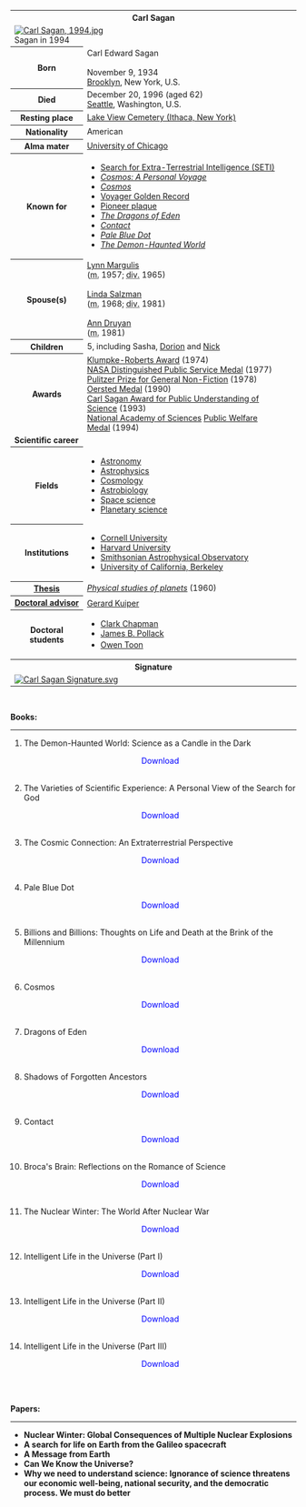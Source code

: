  <table class="infobox biography vcard">
<tbody>
<tr>
<th colspan="2">
<div class="fn">Carl Sagan</div>
</th>
</tr>
<tr>
<td colspan="2"><a class="image" href="Carl_Sagan,_1994.jpg"><img src="Carl_Sagan,_1994.jpg" srcset="Carl_Sagan,_1994.jpg" alt="Carl Sagan, 1994.jpg" width="220" height="348" data-file-width="1324" data-file-height="2095" /></a>
<div>Sagan in 1994</div>
</td>
</tr>
<tr>
<th scope="row">Born</th>
<td>
<div class="nickname">Carl Edward Sagan</div>
<br />November 9, 1934<br />
<div class="birthplace"><a title="Brooklyn" href="https://en.wikipedia.org/wiki/Brooklyn">Brooklyn</a>, New York, U.S.</div>
</td>
</tr>
<tr>
<th scope="row">Died</th>
<td>December 20, 1996&nbsp;(aged&nbsp;62)<br />
<div class="deathplace"><a title="Seattle" href="https://en.wikipedia.org/wiki/Seattle">Seattle</a>, Washington, U.S.</div>
</td>
</tr>
<tr>
<th scope="row">Resting place</th>
<td class="label"><a title="Lake View Cemetery (Ithaca, New York)" href="https://en.wikipedia.org/wiki/Lake_View_Cemetery_(Ithaca,_New_York)">Lake View Cemetery (Ithaca, New York)</a></td>
</tr>
<tr>
<th scope="row">Nationality</th>
<td class="category">American</td>
</tr>
<tr>
<th scope="row">Alma&nbsp;mater</th>
<td><a title="University of Chicago" href="https://en.wikipedia.org/wiki/University_of_Chicago">University of Chicago</a></td>
</tr>
<tr>
<th scope="row">Known&nbsp;for</th>
<td>
<div class="plainlist">
<ul>
<li><a class="mw-redirect" title="SETI" href="https://en.wikipedia.org/wiki/SETI">Search for Extra-Terrestrial Intelligence (SETI)</a></li>
<li><em><a title="Cosmos: A Personal Voyage" href="https://en.wikipedia.org/wiki/Cosmos:_A_Personal_Voyage">Cosmos: A Personal Voyage</a></em></li>
<li><em><a title="Cosmos (Carl Sagan book)" href="https://en.wikipedia.org/wiki/Cosmos_(Carl_Sagan_book)">Cosmos</a></em></li>
<li><a title="Voyager Golden Record" href="https://en.wikipedia.org/wiki/Voyager_Golden_Record">Voyager Golden Record</a></li>
<li><a title="Pioneer plaque" href="https://en.wikipedia.org/wiki/Pioneer_plaque">Pioneer plaque</a></li>
<li><em><a title="The Dragons of Eden" href="https://en.wikipedia.org/wiki/The_Dragons_of_Eden">The Dragons of Eden</a></em></li>
<li><em><a title="Contact (novel)" href="https://en.wikipedia.org/wiki/Contact_(novel)">Contact</a></em></li>
<li><em><a title="Pale Blue Dot (book)" href="https://en.wikipedia.org/wiki/Pale_Blue_Dot_(book)">Pale Blue Dot</a></em></li>
<li><em><a title="The Demon-Haunted World" href="https://en.wikipedia.org/wiki/The_Demon-Haunted_World">The Demon-Haunted World</a></em></li>
</ul>
</div>
</td>
</tr>
<tr>
<th scope="row"><span class="nowrap">Spouse(s)</span></th>
<td>
<div><a title="Lynn Margulis" href="https://en.wikipedia.org/wiki/Lynn_Margulis">Lynn Margulis</a><br />(<abbr title="married">m.</abbr>&nbsp;1957;&nbsp;<abbr title="divorced">div.</abbr>&nbsp;1965)</div>
<br />
<div><a title="Linda Salzman Sagan" href="https://en.wikipedia.org/wiki/Linda_Salzman_Sagan">Linda Salzman</a><br />(<abbr title="married">m.</abbr>&nbsp;1968;&nbsp;<abbr title="divorced">div.</abbr>&nbsp;1981)</div>
<br />
<div><a title="Ann Druyan" href="https://en.wikipedia.org/wiki/Ann_Druyan">Ann Druyan</a><br />(<abbr title="married">m.</abbr>&nbsp;1981)</div>
</td>
</tr>
<tr>
<th scope="row">Children</th>
<td>5, including Sasha,&nbsp;<a title="Dorion Sagan" href="https://en.wikipedia.org/wiki/Dorion_Sagan">Dorion</a>&nbsp;and&nbsp;<a title="Nick Sagan" href="https://en.wikipedia.org/wiki/Nick_Sagan">Nick</a></td>
</tr>
<tr>
<th scope="row">Awards</th>
<td><a title="Klumpke-Roberts Award" href="https://en.wikipedia.org/wiki/Klumpke-Roberts_Award">Klumpke-Roberts Award</a>&nbsp;(1974)<br /><a title="NASA Distinguished Public Service Medal" href="https://en.wikipedia.org/wiki/NASA_Distinguished_Public_Service_Medal">NASA Distinguished Public Service Medal</a>&nbsp;(1977)<br /><a class="mw-redirect" title="Pulitzer Prize for General Non-Fiction" href="https://en.wikipedia.org/wiki/Pulitzer_Prize_for_General_Non-Fiction">Pulitzer Prize for General Non-Fiction</a>&nbsp;(1978)<br /><a title="Oersted Medal" href="https://en.wikipedia.org/wiki/Oersted_Medal">Oersted Medal</a>&nbsp;(1990)<br /><a class="mw-redirect" title="Carl Sagan Award for Public Understanding of Science" href="https://en.wikipedia.org/wiki/Carl_Sagan_Award_for_Public_Understanding_of_Science">Carl Sagan Award for Public Understanding of Science</a>&nbsp;(1993)<br /><a title="National Academy of Sciences" href="https://en.wikipedia.org/wiki/National_Academy_of_Sciences">National Academy of Sciences</a>&nbsp;<a title="Public Welfare Medal" href="https://en.wikipedia.org/wiki/Public_Welfare_Medal">Public Welfare Medal</a>&nbsp;(1994)</td>
</tr>
<tr>
<td colspan="2"><strong>Scientific career</strong></td>
</tr>
<tr>
<th scope="row">Fields</th>
<td class="category">
<div class="plainlist">
<ul>
<li><a title="Astronomy" href="https://en.wikipedia.org/wiki/Astronomy">Astronomy</a></li>
<li><a title="Astrophysics" href="https://en.wikipedia.org/wiki/Astrophysics">Astrophysics</a></li>
<li><a title="Cosmology" href="https://en.wikipedia.org/wiki/Cosmology">Cosmology</a></li>
<li><a title="Astrobiology" href="https://en.wikipedia.org/wiki/Astrobiology">Astrobiology</a></li>
<li><a class="mw-redirect" title="Space science" href="https://en.wikipedia.org/wiki/Space_science">Space science</a></li>
<li><a title="Planetary science" href="https://en.wikipedia.org/wiki/Planetary_science">Planetary science</a></li>
</ul>
</div>
</td>
</tr>
<tr>
<th scope="row">Institutions</th>
<td>
<div class="plainlist">
<ul>
<li><a title="Cornell University" href="https://en.wikipedia.org/wiki/Cornell_University">Cornell University</a></li>
<li><a title="Harvard University" href="https://en.wikipedia.org/wiki/Harvard_University">Harvard University</a></li>
<li><a title="Smithsonian Astrophysical Observatory" href="https://en.wikipedia.org/wiki/Smithsonian_Astrophysical_Observatory">Smithsonian Astrophysical Observatory</a></li>
<li><a title="University of California, Berkeley" href="https://en.wikipedia.org/wiki/University_of_California,_Berkeley">University of California, Berkeley</a></li>
</ul>
</div>
</td>
</tr>
<tr>
<th scope="row"><a title="Thesis" href="https://en.wikipedia.org/wiki/Thesis">Thesis</a></th>
<td><a class="external text" href="https://search.proquest.com/docview/301918122" rel="nofollow"><em>Physical studies of planets</em></a>&nbsp;(1960)</td>
</tr>
<tr>
<th scope="row"><a title="Doctoral advisor" href="https://en.wikipedia.org/wiki/Doctoral_advisor">Doctoral advisor</a></th>
<td><a title="Gerard Kuiper" href="https://en.wikipedia.org/wiki/Gerard_Kuiper">Gerard Kuiper</a><sup id="cite_ref-mathgene_1-0" class="reference"></sup></td>
</tr>
<tr>
<th scope="row">Doctoral students</th>
<td>
<div class="plainlist">
<ul>
<li><a title="B612 Foundation" href="https://en.wikipedia.org/wiki/B612_Foundation#Clark_Chapman.2C_co-founder_and_Board_Member">Clark Chapman</a></li>
<li><a title="James B. Pollack" href="https://en.wikipedia.org/wiki/James_B._Pollack">James B. Pollack</a></li>
<li><a title="Owen Toon" href="https://en.wikipedia.org/wiki/Owen_Toon">Owen Toon</a><sup id="cite_ref-mathgene_1-1" class="reference"></sup></li>
</ul>
</div>
</td>
</tr>
<tr>
<th colspan="2">Signature</th>
</tr>
<tr>
<td colspan="2"><a class="image" href="150px-Carl_Sagan_Signature.svg.png"><img src="150px-Carl_Sagan_Signature.svg.png" srcset="150px-Carl_Sagan_Signature.svg.png" alt="Carl Sagan Signature.svg" width="150" height="23" data-file-width="804" data-file-height="125" /></a></td>
</tr>
</tbody>
</table>
 </br>
<p><strong>Books:</strong></p>
<hr>

1. The Demon-Haunted World: Science as a Candle in the Dark </br>
                <a href="https://github.com/manjunath5496/Carl-Sagan-Books/blob/master/sag(1).pdf" target="_blank" style="text-decoration:none"> <font color="blue"> <center> Download</center></font> </a></br>
                
2. The Varieties of Scientific Experience: A Personal View of the Search for God</br>
                <a href="https://github.com/manjunath5496/Carl-Sagan-Books/blob/master/sag(2).pdf" target="_blank" style="text-decoration:none"> <font color="blue"> <center> Download</center></font> </a></br>
                
3. The Cosmic Connection: An Extraterrestrial Perspective</br>
                <a href="https://github.com/manjunath5496/Carl-Sagan-Books/blob/master/sag(3).pdf" target="_blank" style="text-decoration:none"> <font color="blue"> <center> Download</center></font> </a></br>
                
4.  Pale Blue Dot</br>
                <a href="https://github.com/manjunath5496/Carl-Sagan-Books/blob/master/sag(4).pdf" target="_blank" style="text-decoration:none"> <font color="blue"> <center> Download</center></font> </a></br>
                
5. Billions and Billions: Thoughts on Life and Death at the Brink of the Millennium</br>
                <a href="https://github.com/manjunath5496/Carl-Sagan-Books/blob/master/sag(5).pdf" target="_blank" style="text-decoration:none"> <font color="blue"> <center> Download</center></font> </a></br>
                
6. Cosmos</br>
                <a href="https://github.com/manjunath5496/Carl-Sagan-Books/blob/master/sag(6).pdf" target="_blank" style="text-decoration:none"> <font color="blue"> <center> Download</center></font> </a></br>
                
7. Dragons of Eden</br>
            <a href="https://github.com/manjunath5496/Carl-Sagan-Books/blob/master/sag(7).pdf" target="_blank" style="text-decoration:none"> <font color="blue"> <center> Download</center></font> </a></br>
                
     
8. Shadows of Forgotten Ancestors</br>
                <a href="https://github.com/manjunath5496/Carl-Sagan-Books/blob/master/sag(8).pdf" target="_blank" style="text-decoration:none"> <font color="blue"> <center> Download</center></font> </a></br>
                
9. Contact</br>
              <a href="https://github.com/manjunath5496/Carl-Sagan-Books/blob/master/sag(9).pdf" target="_blank" style="text-decoration:none"> <font color="blue"> <center> Download</center></font> </a></br>
                
10. Broca's Brain: Reflections on the Romance of Science</br>
                <a href="https://github.com/manjunath5496/Carl-Sagan-Books/blob/master/sag(11).pdf" target="_blank" style="text-decoration:none"> <font color="blue"> <center> Download</center></font> </a></br>
                
11. The Nuclear Winter: The World After Nuclear War </br>
                <a href="https://github.com/manjunath5496/Carl-Sagan-Books/blob/master/sag(10).pdf" target="_blank" style="text-decoration:none"> <font color="blue"> <center> Download</center></font> </a></br>
                
12. Intelligent Life in the Universe (Part I)</br>
                <a href="https://github.com/manjunath5496/Carl-Sagan-Books/blob/master/sag(12).pdf" target="_blank" style="text-decoration:none"> <font color="blue"> <center> Download</center></font> </a></br>
                
13. Intelligent Life in the Universe (Part II) </br>
                <a href="https://github.com/manjunath5496/Carl-Sagan-Books/blob/master/sag(13).pdf" target="_blank" style="text-decoration:none"> <font color="blue"> <center> Download</center></font> </a></br>
                                
14. Intelligent Life in the Universe (Part III) </br>
                <a href="https://github.com/manjunath5496/Carl-Sagan-Books/blob/master/sag(14).pdf" target="_blank" style="text-decoration:none"> <font color="blue"> <center> Download</center></font> </a></br>                                
                

                        
 </br>
 
  <p><strong>Papers:</strong></p>
<hr>
<ul>
    <li><b><a target="_blank" href="https://github.com/manjunath5496/Carl-Sagan-Books/blob/master/sag(15).pdf" style="text-decoration:none;">Nuclear Winter: Global Consequences of Multiple Nuclear Explosions</a></b></li>
    <li><b><a target="_blank" href="https://github.com/manjunath5496/Carl-Sagan-Books/blob/master/sag(16).pdf" style="text-decoration:none;">A search for life on Earth from the Galileo spacecraft</a></b></li>
     <li><b><a target="_blank" href="https://github.com/manjunath5496/Carl-Sagan-Books/blob/master/sag(17).pdf" style="text-decoration:none;">A Message from Earth</a></b></li>
    <li><b><a target="_blank" href="https://github.com/manjunath5496/Carl-Sagan-Books/blob/master/sag(18).pdf" style="text-decoration:none;">Can We Know the Universe?</a></b></li>
     <li><b><a target="_blank" href="https://github.com/manjunath5496/Carl-Sagan-Books/blob/master/sag(19).pdf" style="text-decoration:none;">Why we need to understand science: Ignorance of science threatens our economic well-being, national security, and the democratic process. We must do better</a></b></li>
 
 


</ul>                    
        
